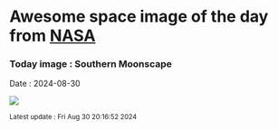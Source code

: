 
# Awesome space image of the day from [NASA](https://api.nasa.gov/)

### Today image : Southern Moonscape
Date : 2024-08-30

![](https://apod.nasa.gov/apod/image/2408/lorand_fenyes_hold_0016_Moretus_hegyvidek1024c.jpg)

<small>Latest update : Fri Aug 30 20:16:52 2024</small>
        